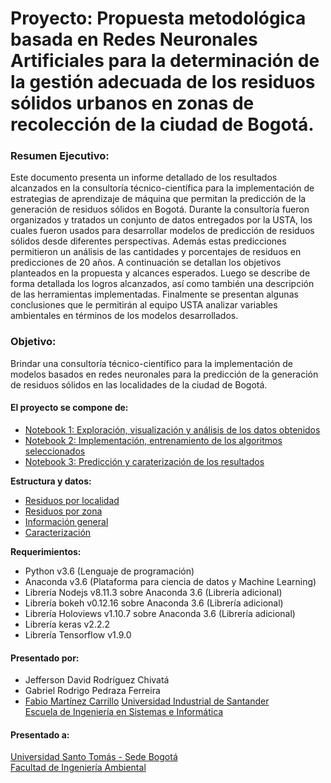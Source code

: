 # Proyecto: Propuesta metodológica basada en Redes Neuronales Artificiales para la determinación de la gestión adecuada de los residuos sólidos urbanos en zonas de recolección de la ciudad de Bogotá.  

### Resumen Ejecutivo:
Este documento presenta un informe detallado de los resultados alcanzados en la consultoría técnico-científica para la implementación de estrategias de aprendizaje de máquina  que permitan la predicción de la generación de residuos sólidos en Bogotá. Durante la consultoría fueron organizados y tratados un conjunto de datos entregados por la USTA, los cuales fueron usados para desarrollar modelos de predicción de residuos sólidos desde diferentes perspectivas. Además estas predicciones permitieron un análisis de las cantidades y porcentajes de residuos en predicciones de 20 años. A continuación se detallan los objetivos planteados en la propuesta y alcances esperados. Luego se describe de forma detallada los logros alcanzados, así como también una descripción de las herramientas implementadas. Finalmente se presentan algunas conclusiones que le permitirán al equipo USTA analizar variables ambientales en términos de los modelos desarrollados.

### Objetivo:
Brindar una consultoría técnico-científico para la implementación de modelos basados en redes
neuronales para la predicción de la generación de residuos sólidos en las localidades de la ciudad de Bogotá.

#### El proyecto se compone de:
- [Notebook 1: Exploración, visualización y análisis de los datos obtenidos](https://github.com/JotaRodriguez94/Waste_prediction_in_Bogota/blob/master/Notebook%201.%20Exploraci%C3%B3n%20de%20datos.ipynb)
- [Notebook 2: Implementación, entrenamiento de los algoritmos seleccionados](https://github.com/JotaRodriguez94/Waste_prediction_in_Bogota/blob/master/Notebook%202.%20Implementaci%C3%B3n%20de%20algoritmos.ipynb)
- [Notebook 3: Predicción y caraterización de los resultados](https://github.com/JotaRodriguez94/Waste_prediction_in_Bogota/blob/master/Notebook%203.%20Caracterizaci%C3%B3n%20de%20residuos.ipynb)

**Estructura y datos:**
- [Residuos por localidad](https://github.com/JotaRodriguez94/Waste_prediction_in_Bogota/blob/master/residuosrecogidos_localidad.csv)
- [Residuos por zona](https://github.com/JotaRodriguez94/Waste_prediction_in_Bogota/blob/master/residuosrecogidos_zona.csv)
- [Información general](https://github.com/JotaRodriguez94/Waste_prediction_in_Bogota/blob/master/estratificacion.csv)
- [Caracterización](https://github.com/JotaRodriguez94/Waste_prediction_in_Bogota/blob/master/caracterizacion.csv)

**Requerimientos:**  
- Python v3.6 (Lenguaje de programación)
- Anaconda v3.6 (Plataforma para ciencia de datos y Machine Learning)
- Librería Nodejs v8.11.3 sobre Anaconda 3.6 (Librería adicional)
- Librería bokeh v0.12.16 sobre Anaconda 3.6 (Librería adicional)
- Librería Holoviews v1.10.7 sobre Anaconda 3.6 (Librería adicional)
- Librería keras v2.2.2
- Librería Tensorflow v1.9.0

#### Presentado por:
- Jefferson David Rodríguez Chivatá
- Gabriel Rodrigo Pedraza Ferreira
- [Fabio Martínez Carrillo](https://github.com/famarcar)
[Universidad Industrial de Santander](https://www.uis.edu.co/webUIS/es/index.jsp)    
[Escuela de Ingeniería en Sistemas e Informática](http://cormoran.uis.edu.co/eisi/)  

#### Presentado a:
[Universidad Santo Tomás - Sede Bogotá](http://www.usta.edu.co/)  
[Facultad de Ingeniería Ambiental](http://facultadingenieriaambiental.usta.edu.co/)  


